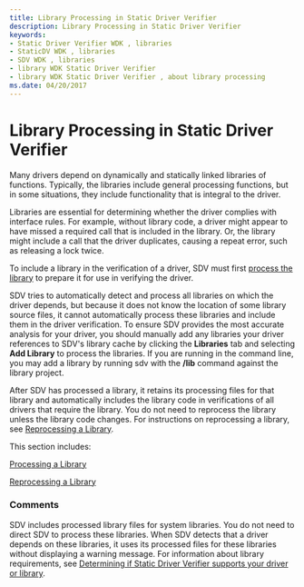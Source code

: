 ```yaml
---
title: Library Processing in Static Driver Verifier
description: Library Processing in Static Driver Verifier
keywords:
- Static Driver Verifier WDK , libraries
- StaticDV WDK , libraries
- SDV WDK , libraries
- library WDK Static Driver Verifier
- library WDK Static Driver Verifier , about library processing
ms.date: 04/20/2017
---
```


# Library Processing in Static Driver Verifier


Many drivers depend on dynamically and statically linked libraries of functions. Typically, the libraries include general processing functions, but in some situations, they include functionality that is integral to the driver.

Libraries are essential for determining whether the driver complies with interface rules. For example, without library code, a driver might appear to have missed a required call that is included in the library. Or, the library might include a call that the driver duplicates, causing a repeat error, such as releasing a lock twice.

To include a library in the verification of a driver, SDV must first [process the library](processing-a-library.md) to prepare it for use in verifying the driver.

SDV tries to automatically detect and process all libraries on which the driver depends, but because it does not know the location of some library source files, it cannot automatically process these libraries and include them in the driver verification. To ensure SDV provides the most accurate analysis for your driver, you should manually add any libraries your driver references to SDV's library cache by clicking the **Libraries** tab and selecting **Add Library** to process the libraries.  If you are running in the command line, you may add a library by running sdv with the **/lib** command against the library project.

After SDV has processed a library, it retains its processing files for that library and automatically includes the library code in verifications of all drivers that require the library. You do not need to reprocess the library unless the library code changes. For instructions on reprocessing a library, see [Reprocessing a Library](reprocessing-a-library.md).

This section includes:

[Processing a Library](processing-a-library.md)

[Reprocessing a Library](reprocessing-a-library.md)

### <span id="comments"></span><span id="COMMENTS"></span>Comments

SDV includes processed library files for system libraries. You do not need to direct SDV to process these libraries. When SDV detects that a driver depends on these libraries, it uses its processed files for these libraries without displaying a warning message. For information about library requirements, see [Determining if Static Driver Verifier supports your driver or library](determining-if-static-driver-verifier-supports-your-driver-or-library.md).

